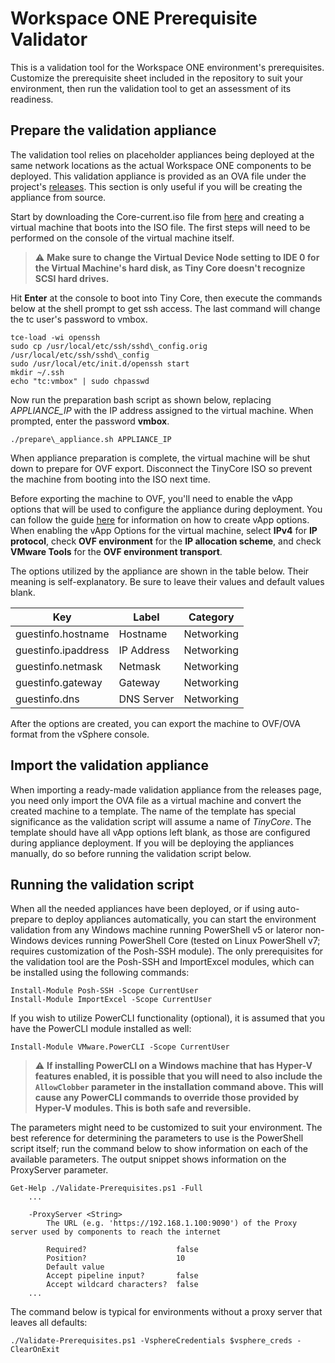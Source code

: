 # Workspace ONE Prerequisite Validator
This is a validation tool for the Workspace ONE environment's prerequisites. Customize the prerequisite sheet included
in the repository to suit your environment, then run the validation tool to get an assessment of its readiness.

## Prepare the validation appliance
The validation tool relies on placeholder appliances being deployed at the same network locations as the actual Workspace ONE
components to be deployed. This validation appliance is provided as an OVA file under the project's
[releases](https://github.com/htaudah/Validator/releases). This section is only useful if you will be creating the
appliance from source.

Start by downloading the Core-current.iso file from [here](http://tinycorelinux.net/downloads.html) and creating a
virtual machine that boots into the ISO file. The first steps will need to be performed on the console of the virtual
machine itself.

> :warning: **Make sure to change the Virtual Device Node setting to IDE 0 for the Virtual Machine's hard disk, as
Tiny Core doesn't recognize SCSI hard drives.**

Hit **Enter** at the console to boot into Tiny Core, then execute the commands below at the shell prompt
to get ssh access. The last command will change the tc user's password to vmbox.

```
tce-load -wi openssh
sudo cp /usr/local/etc/ssh/sshd\_config.orig /usr/local/etc/ssh/sshd\_config
sudo /usr/local/etc/init.d/openssh start
mkdir ~/.ssh
echo "tc:vmbox" | sudo chpasswd
```

Now run the preparation bash script as shown below, replacing *APPLIANCE\_IP* with the IP address assigned
to the virtual machine. When prompted, enter the password **vmbox**.

```
./prepare\_appliance.sh APPLIANCE_IP
```

When appliance preparation is complete, the virtual machine will be shut down to prepare for OVF export. Disconnect
the TinyCore ISO so prevent the machine from booting into the ISO next time.

Before exporting the machine to OVF, you'll need to enable the vApp options that will be used to configure the
appliance during deployment. You can follow the guide
[here](https://docs.vmware.com/en/VMware-vSphere/7.0/com.vmware.vsphere.vm_admin.doc/GUID-33840994-E5D4-4746-AC7C-359411239FD3.html)
for information on how to create vApp options. When enabling the vApp Options for the virtual machine, select
**IPv4** for **IP protocol**, check **OVF environment** for the **IP allocation scheme**, and check **VMware Tools**
for the **OVF environment transport**.

The options utilized by the appliance are shown in the table below. Their meaning is self-explanatory. Be sure to
leave their values and default values blank.

| Key | Label | Category |
| ----------- | ----------- | --- |
| guestinfo.hostname | Hostname | Networking |
| guestinfo.ipaddress | IP Address | Networking |
| guestinfo.netmask | Netmask | Networking |
| guestinfo.gateway | Gateway | Networking |
| guestinfo.dns | DNS Server | Networking |

After the options are created, you can export the machine to OVF/OVA format from the vSphere console.

## Import the validation appliance
When importing a ready-made validation appliance from the releases page, you need only import the OVA file as a virtual machine
and convert the created machine to a template. The name of the template has special significance as the validation
script will assume a name of *TinyCore*. The template should have all vApp options left blank, as those are configured
during appliance deployment. If you will be deploying the appliances manually, do so before running the validation script
below.

## Running the validation script
When all the needed appliances have been deployed, or if using auto-prepare to deploy appliances automatically, you can start the
environment validation from any Windows machine running PowerShell v5 or lateror  non-Windows devices running PowerShell Core
(tested on Linux PowerShell v7; requires customization of the Posh-SSH module). The only prerequisites for the validation tool
are the Posh-SSH and ImportExcel modules, which can be installed using the following commands:

```
Install-Module Posh-SSH -Scope CurrentUser
Install-Module ImportExcel -Scope CurrentUser
```

If you wish to utilize PowerCLI functionality (optional), it is assumed that you have the PowerCLI module installed as well:
```
Install-Module VMware.PowerCLI -Scope CurrentUser
```

> :warning: **If installing PowerCLI on a Windows machine that has Hyper-V features enabled, it is possible that you will need
to also include the `AllowClobber` parameter in the installation command above. This will cause any PowerCLI commands to
override those provided by Hyper-V modules. This is both safe and reversible.**

The parameters might need to be customized to suit your environment. The best reference for determining the parameters to use
is the PowerShell script itself; run the command below to show information on each of the available parameters. The output
snippet shows information on the ProxyServer parameter.

```
Get-Help ./Validate-Prerequisites.ps1 -Full
    ...

    -ProxyServer <String>
        The URL (e.g. 'https://192.168.1.100:9090') of the Proxy server used by components to reach the internet
        
        Required?                    false
        Position?                    10
        Default value                
        Accept pipeline input?       false
        Accept wildcard characters?  false
    ...
```

The command below is typical for environments without a proxy server that leaves all defaults:
```
./Validate-Prerequisites.ps1 -VsphereCredentials $vsphere_creds -ClearOnExit
```
